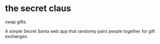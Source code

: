 the secret claus
==============

swap gifts.

A simple Secret Santa web app that randomly pairs people together for gift exchanges.
